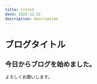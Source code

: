 ```yaml
---
title: title3
date: 2020.12.22
description: description
---
```

# ブログタイトル
## 今日からブログを始めました。
よろしくお願いします。

